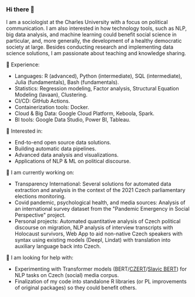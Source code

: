 ### Hi there 👋

I am a sociologist at the Charles University with a focus on political communication. I am also interested in how technology tools, such as NLP, big data analysis, and machine learning could benefit social science in particular, and, more generally, the development of a healthy democratic society at large. Besides conducting research and implementing data science solutions, I am passionate about teaching and knowledge sharing.

🔭 Experience:
- Languages: R (advanced), Python (intermediate), SQL (intermediate), Julia (fundamentals), Bash (fundamentals).
- Statistics: Regression modeling, Factor analysis, Structural Equation Modeling (lavaan), Clustering.
- CI/CD: GitHub Actions.
- Containerization tools: Docker.
- Cloud & Big Data: Google Cloud Platform, Keboola, Spark.
- BI tools: Google Data Studio, Power BI, Tableau. 

🌱 Interested in:
- End-to-end open source data solutions.
- Building automatic data pipelines.
- Advanced data analysis and visualizations.
- Applications of NLP & ML on political discourse. 

👯 I am currently working on:
- Transparency International: Several solutions for automated data extraction and analysis in the context of the 2021 Czech parliamentary elections monitoring.
- Covid pandemic, psychological health, and media sources: Analysis of an international survey dataset from the "Pandemic Emergency in Social Perspective" project.
- Personal projects: Automated quantitative analysis of Czech political discourse on migration, NLP analysis of interview transcripts with Holocaust survivors, Web App to aid non-native Czech speakers with syntax using existing models (Deepl, Lindat) with translation into auxiliary language back into Czech.

🤔 I am looking for help with:
- Experimenting with Transformer models (BERT/[CZERT](https://github.com/kiv-air/Czert)/[Slavic BERT](https://github.com/deepmipt/Slavic-BERT-NER)) for NLP tasks on Czech (social) media corpus. 
- Finalization of my code into standalone R libraries (or PL improvements of original packages) so they could benefit others.

<!--
**opop999/opop999** is a ✨ _special_ ✨ repository because its `README.md` (this file) appears on your GitHub profile.

Here are some ideas to get you started:

- 🔭 I’m currently working on ...
- 🌱 I’m currently learning ...
- 👯 I’m looking to collaborate on ...
- 🤔 I’m looking for help with ...
- 💬 Ask me about ...
- 📫 How to reach me: ...
- 😄 Pronouns: ...
- ⚡ Fun fact: ...
-->
